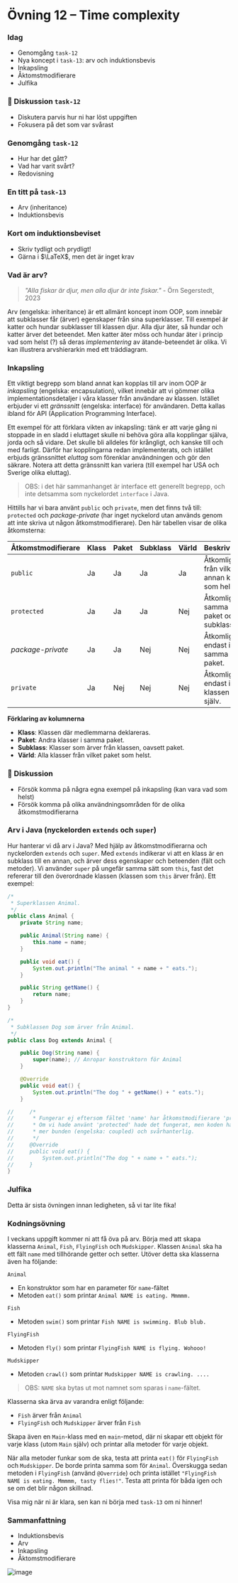 # **Övning 12 – Time complexity**

### **Idag**
* Genomgång `task-12`
* Nya koncept i `task-13`: arv och induktionsbevis
* Inkapsling
* Åktomstmodifierare
* Julfika

### **💬 Diskussion `task-12`**
* Diskutera parvis hur ni har löst uppgiften
* Fokusera på det som var svårast

### **Genomgång `task-12`**
* Hur har det gått?
* Vad har varit svårt?
* Redovisning

### **En titt på `task-13`**
* Arv (inheritance)
* Induktionsbevis

### **Kort om induktionsbeviset**
* Skriv tydligt och prydligt!
* Gärna i $\LaTeX$, men det är inget krav

### **Vad är arv?**
> *"Alla fiskar är djur, men alla djur är inte fiskar."* - Örn Segerstedt, 2023

Arv (engelska: inheritance) är ett allmänt koncept inom OOP, som innebär att subklasser får (ärver) egenskaper från sina superklasser. Till exempel är katter och hundar subklasser till klassen djur. Alla djur äter, så hundar och katter ärver det beteendet. Men katter äter möss och hundar äter i princip vad som helst (?) så deras *implementering* av ätande-beteendet är olika. Vi kan illustrera arvshierarkin med ett träddiagram.

### **Inkapsling**
Ett viktigt begrepp som bland annat kan kopplas till arv inom OOP är *inkapsling* (engelska: encapsulation), vilket innebär att vi gömmer olika implementationsdetaljer i våra klasser från användare av klassen. Istället erbjuder vi ett *gränssnitt* (engelska: interface) för användaren. Detta kallas ibland för API (Application Programming Interface).

Ett exempel för att förklara vikten av inkapsling: tänk er att varje gång ni stoppade in en sladd i eluttaget skulle ni behöva göra alla kopplingar själva, jorda och så vidare. Det skulle bli alldeles för krångligt, och kanske till och med farligt. Därför har kopplingarna redan implementerats, och istället erbjuds gränssnittet *eluttag* som förenklar användningen och gör den säkrare. Notera att detta gränssnitt kan variera (till exempel har USA och Sverige olika eluttag).

> OBS: i det här sammanhanget är interface ett generellt begrepp, och inte detsamma som nyckelordet `interface` i Java.

Hittills har vi bara använt `public` och `private`, men det finns två till: `protected` och *package-private* (har inget nyckelord utan används genom att inte skriva ut någon åtkomstmodifierare). Den här tabellen visar de olika åtkomsterna:

| Åtkomstmodifierare | Klass | Paket | Subklass | Värld | Beskrivning |
|--------------------|------|--------|---------|------|---|
| `public`           | Ja   | Ja     | Ja      | Ja   | Åtkomligt från vilken annan klass som helst. |
| `protected`        | Ja   | Ja     | Ja      | Nej  | Åtkomligt i samma paket och subklass. |
| *package-private*  | Ja   | Ja     | Nej     | Nej  | Åtkomligt endast inom samma paket. |
| `private`          | Ja   | Nej    | Nej     | Nej  | Åtkomligt endast inom klassen själv. |

**Förklaring av kolumnerna**
- **Klass**: Klassen där medlemmarna deklareras.
- **Paket**: Andra klasser i samma paket.
- **Subklass**: Klasser som ärver från klassen, oavsett paket.
- **Värld**: Alla klasser från vilket paket som helst.

### **💬 Diskussion**
* Försök komma på några egna exempel på inkapsling (kan vara vad som helst)
* Försök komma på olika användningsområden för de olika åtkomstmodifierarna

### **Arv i Java (nyckelorden `extends` och `super`)**
Hur hanterar vi då arv i Java? Med hjälp av åtkomstmodifierarna och nyckelorden `extends` och `super`. Med `extends` indikerar vi att en klass är en subklass till en annan, och ärver dess egenskaper och beteenden (fält och metoder). Vi använder `super` på ungefär samma sätt som `this`, fast det refererar till den överordnade klassen (klassen som `this` ärver från). Ett exempel:

```java
/*
 * Superklassen Animal.
 */
public class Animal {
    private String name;

    public Animal(String name) {
        this.name = name;
    }

    public void eat() {
        System.out.println("The animal " + name + " eats.");
    }

    public String getName() {
        return name;
    }
}

/*
 * Subklassen Dog som ärver från Animal.
 */
public class Dog extends Animal { 

    public Dog(String name) {
        super(name); // Anropar konstruktorn för Animal
    }

    @Override
    public void eat() {
        System.out.println("The dog " + getName() + " eats.");
    }

//     /*
//      * Fungerar ej eftersom fältet 'name' har åtkomstmodifierare 'private'.
//      * Om vi hade använt 'protected' hade det fungerat, men koden hade blivit
//      * mer bunden (engelska: coupled) och svårhanterlig.
//      */
//     @Override
//     public void eat() {
//         System.out.println("The dog " + name + " eats.");
//     }
}
```

### **Julfika**
Detta är sista övningen innan ledigheten, så vi tar lite fika!

### **Kodningsövning**
I veckans uppgift kommer ni att få öva på arv. Börja med att skapa klasserna `Animal`, `Fish`, `FlyingFish` och `Mudskipper`. Klassen `Animal` ska ha ett fält `name` med tillhörande getter och setter. Utöver detta ska klasserna även ha följande:

`Animal`
* En konstruktor som har en parameter för `name`-fältet
* Metoden `eat()` som printar `Animal NAME is eating. Mmmmm.`

`Fish`
* Metoden `swim()` som printar `Fish NAME is swimming. Blub blub.`

`FlyingFish`
* Metoden `fly()` som printar `FlyingFish NAME is flying. Wohooo!`

`Mudskipper`
* Metoden `crawl()` som printar `Mudskipper NAME is crawling. ....`

> OBS: `NAME` ska bytas ut mot namnet som sparas i `name`-fältet.

Klasserna ska ärva av varandra enligt följande:

* `Fish` ärver från `Animal`
* `FlyingFish` och `Mudskipper` ärver från `Fish`

Skapa även en `Main`-klass med en `main`-metod, där ni skapar ett objekt för varje klass (utom `Main` själv) och printar alla metoder för varje objekt.

När alla metoder funkar som de ska, testa att printa `eat()` för `FlyingFish` och `Mudskipper`. De borde printa samma som för `Animal`. Överskugga sedan metoden i `FlyingFish` (använd `@Override`) och printa istället `"FlyingFish NAME is eating. Mmmmm, tasty flies!"`. Testa att printa för båda igen och se om det blir någon skillnad.

Visa mig när ni är klara, sen kan ni börja med `task-13` om ni hinner!

### **Sammanfattning**
* Induktionsbevis
* Arv
* Inkapsling
* Åktomstmodifierare

![image](god-jul.jpg)
